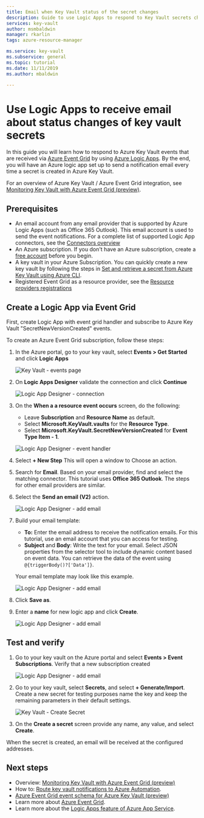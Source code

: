 ```yaml
---
title: Email when Key Vault status of the secret changes
description: Guide to use Logic Apps to respond to Key Vault secrets changes
services: key-vault
author: msmbaldwin
manager: rkarlin
tags: azure-resource-manager

ms.service: key-vault
ms.subservice: general
ms.topic: tutorial
ms.date: 11/11/2019
ms.author: mbaldwin

---
```

# Use Logic Apps to receive email about status changes of key vault secrets

In this guide you will learn how to respond to Azure Key Vault events that are received via [Azure Event Grid](../../event-grid/index.yml) by using [Azure Logic Apps](../../logic-apps/index.yml). By the end, you will have an Azure logic app set up to send a notification email every time a secret is created in Azure Key Vault.

For an overview of Azure Key Vault / Azure Event Grid integration, see [Monitoring Key Vault with Azure Event Grid (preview)](event-grid-overview.md).

## Prerequisites

- An email account from any email provider that is supported by Azure Logic Apps (such as Office 365 Outlook). This email account is used to send the event notifications. For a complete list of supported Logic App connectors, see the [Connectors overview](/connectors)
- An Azure subscription. If you don't have an Azure subscription, create a [free account](https://azure.microsoft.com/free/?WT.mc_id=A261C142F) before you begin.
- A key vault in your Azure Subscription. You can quickly create a new key vault by following the steps in [Set and retrieve a secret from Azure Key Vault using Azure CLI](../secrets/quick-create-cli.md).
- Registered Event Grid as a resource provider, see the [Resource providers registrations](https://docs.microsoft.com/azure/azure-resource-manager/management/resource-providers-and-types)

## Create a Logic App via Event Grid

First, create Logic App with event grid handler and subscribe to Azure Key Vault "SecretNewVersionCreated" events.

To create an Azure Event Grid subscription, follow these steps:

1. In the Azure portal, go to your key vault, select **Events > Get Started** and click **Logic Apps**

    
    ![Key Vault - events page](../media/eventgrid-logicapps-kvsubs.png)

1. On **Logic Apps Designer** validate the connection and click **Continue** 
 
    ![Logic App Designer - connection](../media/eventgrid-logicappdesigner1.png)

1. On the **When a a resource event occurs** screen, do the following:
    - Leave **Subscription** and **Resource Name** as default.
    - Select **Microsoft.KeyVault.vaults** for the **Resource Type**.
    - Select **Microsoft.KeyVault.SecretNewVersionCreated** for **Event Type Item - 1**.

    ![Logic App Designer - event handler](../media/eventgrid-logicappdesigner2.png)

1. Select **+ New Step** This will open a window to Choose an action.
1. Search for **Email**. Based on your email provider, find and select the matching connector. This tutorial uses **Office 365 Outlook**. The steps for other email providers are similar.
1. Select the **Send an email (V2)** action.

   ![Logic App Designer - add email](../media/eventgrid-logicappdesigner3.png)

1. Build your email template:
    - **To:** Enter the email address to receive the notification emails. For this tutorial, use an email account that you can access for testing.
    - **Subject** and **Body**: Write the text for your email. Select JSON properties from the selector tool to include dynamic content based on event data. You can retrieve the data of the event using `@{triggerBody()?['Data']}`.

    Your email template may look like this example.

    ![Logic App Designer - add email](../media/eventgrid-logicappdesigner4.png)

8. Click **Save as**.
9. Enter a **name** for new logic app and click **Create**.
    
    ![Logic App Designer - add email](../media/eventgrid-logicappdesigner5.png)

## Test and verify

1.  Go to your key vault on the Azure portal and select **Events > Event Subscriptions**.  Verify that a new subscription created
    
    ![Logic App Designer - add email](../media/eventgrid-logicapps-kvnewsubs.png)

1.  Go to your key vault, select **Secrets**, and select **+ Generate/Import**. Create a new secret for testing purposes name the key and keep the remaining parameters in their default settings.

    ![Key Vault - Create Secret](../media/eventgrid-logicapps-kv-create-secret.png)

1. On the **Create a secret** screen provide any name, any value, and select **Create**.

When the secret is created, an email will be received at the configured addresses.

## Next steps

- Overview: [Monitoring Key Vault with Azure Event Grid (preview)](event-grid-overview.md)
- How to: [Route key vault notifications to Azure Automation](event-grid-tutorial.md).
- [Azure Event Grid event schema for Azure Key Vault (preview)](../../event-grid/event-schema-key-vault.md)
- Learn more about [Azure Event Grid](../../event-grid/index.yml).
- Learn more about the [Logic Apps feature of Azure App Service](../../logic-apps/index.yml).
